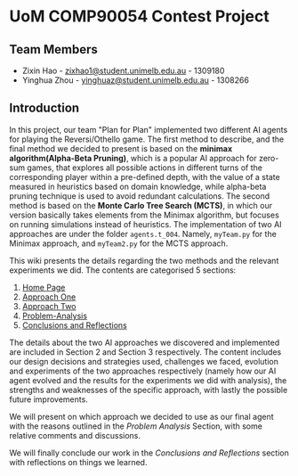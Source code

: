 # UoM COMP90054 Contest Project

## Team Members
* Zixin Hao - zixhao1@student.unimelb.edu.au - 1309180
* Yinghua Zhou - yinghuaz@student.unimelb.edu.au - 1308266

## Introduction
In this project, our team "Plan for Plan" implemented two different AI agents for playing the Reversi/Othello game. 
The first method to describe, and the final method we decided to present is based on the **minimax algorithm(Alpha-Beta Pruning)**, 
which is a popular AI approach for zero-sum games, that explores all possible actions in different turns of the corresponding 
player within a pre-defined depth, with the value of a state measured in heuristics based on domain knowledge, while alpha-beta 
pruning technique is used to avoid redundant calculations. The second method is based on the **Monte Carlo Tree Search (MCTS)**, 
in which our version basically takes elements from the Minimax algorithm, but focuses on running simulations instead of
heuristics. The implementation of two AI approaches are under the folder `agents.t_004`. 
Namely, `myTeam.py` for the Minimax approach, and `myTeam2.py` for the MCTS approach.

This wiki presents the details regarding the two methods and the relevant experiments we did. The contents are categorised 5 sections:
1. [Home Page]()
2. [Approach One](AI-Method-1)
3. [Approach Two](AI-Method-2)
4. [Problem-Analysis](Problem-Analysis.md)
5. [Conclusions and Reflections](Conclusions-and-Reflections)

The details about the two AI approaches we discovered and implemented are included in Section 2 and Section 3 respectively.
The content includes our design decisions and strategies used, challenges we faced, evolution and experiments of the two
approaches respectively (namely how our AI agent evolved and the results for the experiments we did with analysis), 
the strengths and weaknesses of the specific approach, with lastly the possible future improvements.

We will present on which approach we decided to use as our final agent with the reasons outlined in the *Problem Analysis* Section,
with some relative comments and discussions.

We will finally conclude our work in the *Conclusions and Reflections* section with reflections on things we learned.